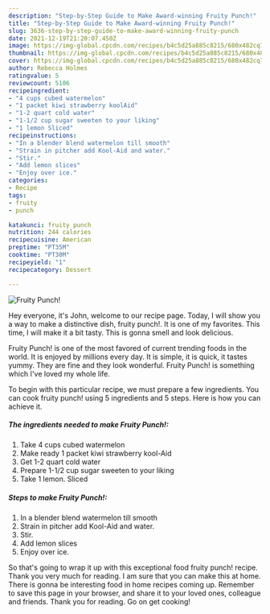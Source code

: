 ```yaml
---
description: "Step-by-Step Guide to Make Award-winning Fruity Punch!"
title: "Step-by-Step Guide to Make Award-winning Fruity Punch!"
slug: 3636-step-by-step-guide-to-make-award-winning-fruity-punch
date: 2021-12-19T21:20:07.450Z
image: https://img-global.cpcdn.com/recipes/b4c5d25a885c8215/680x482cq70/fruity-punch-recipe-main-photo.jpg
thumbnail: https://img-global.cpcdn.com/recipes/b4c5d25a885c8215/680x482cq70/fruity-punch-recipe-main-photo.jpg
cover: https://img-global.cpcdn.com/recipes/b4c5d25a885c8215/680x482cq70/fruity-punch-recipe-main-photo.jpg
author: Rebecca Holmes
ratingvalue: 5
reviewcount: 5106
recipeingredient:
- "4 cups cubed watermelon"
- "1 packet kiwi strawberry koolAid"
- "1-2 quart cold water"
- "1-1/2 cup sugar sweeten to your liking"
- "1 lemon Sliced"
recipeinstructions:
- "In a blender blend watermelon till smooth"
- "Strain in pitcher add Kool-Aid and water."
- "Stir."
- "Add lemon slices"
- "Enjoy over ice."
categories:
- Recipe
tags:
- fruity
- punch

katakunci: fruity punch 
nutrition: 244 calories
recipecuisine: American
preptime: "PT35M"
cooktime: "PT30M"
recipeyield: "1"
recipecategory: Dessert

---
```



![Fruity Punch!](https://img-global.cpcdn.com/recipes/b4c5d25a885c8215/680x482cq70/fruity-punch-recipe-main-photo.jpg)

Hey everyone, it's John, welcome to our recipe page. Today, I will show you a way to make a distinctive dish, fruity punch!. It is one of my favorites. This time, I will make it a bit tasty. This is gonna smell and look delicious.



Fruity Punch! is one of the most favored of current trending foods in the world. It is enjoyed by millions every day. It is simple, it is quick, it tastes yummy. They are fine and they look wonderful. Fruity Punch! is something which I've loved my whole life.


To begin with this particular recipe, we must prepare a few ingredients. You can cook fruity punch! using 5 ingredients and 5 steps. Here is how you can achieve it.

<!--inarticleads1-->

##### The ingredients needed to make Fruity Punch!:

1. Take 4 cups cubed watermelon
1. Make ready 1 packet kiwi strawberry kool-Aid
1. Get 1-2 quart cold water
1. Prepare 1-1/2 cup sugar sweeten to your liking
1. Take 1 lemon. Sliced




<!--inarticleads2-->

##### Steps to make Fruity Punch!:

1. In a blender blend watermelon till smooth
1. Strain in pitcher add Kool-Aid and water.
1. Stir.
1. Add lemon slices
1. Enjoy over ice.




So that's going to wrap it up with this exceptional food fruity punch! recipe. Thank you very much for reading. I am sure that you can make this at home. There is gonna be interesting food in home recipes coming up. Remember to save this page in your browser, and share it to your loved ones, colleague and friends. Thank you for reading. Go on get cooking!
